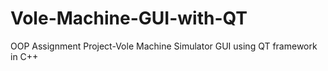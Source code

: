# Vole-Machine-GUI-with-QT
OOP Assignment Project-Vole Machine Simulator GUI using QT framework in C++
